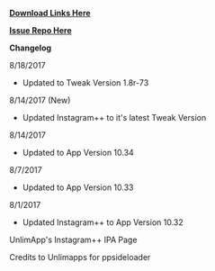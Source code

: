 **[Download Links Here](https://github.com/JMccormick264/InstagramPP/releases)**

**[Issue Repo Here](https://github.com/eni9889/IG-PP-Issues)**

**Changelog**

8/18/2017

- Updated to Tweak Version 1.8r-73


8/14/2017 (New)

 - Updated Instagram++ to it's latest Tweak Version

8/14/2017

- Updated to App Version 10.34

8/7/2017

 - Updated to App Version 10.33

8/1/2017

 - Updated Instagram++ to App Version 10.32

 UnlimApp's Instagram++ IPA Page

 Credits to Unlimapps for ppsideloader
